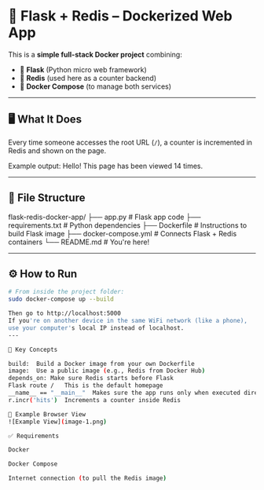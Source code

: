 # 🚀 Flask + Redis – Dockerized Web App

This is a **simple full-stack Docker project** combining:

- 🐍 **Flask** (Python micro web framework)
- 🔴 **Redis** (used here as a counter backend)
- 🐳 **Docker Compose** (to manage both services)

---

## 🖥️ What It Does

Every time someone accesses the root URL (`/`), a counter is incremented in Redis and shown on the page.

Example output:
Hello! This page has been viewed 14 times.

---

## 📁 File Structure

flask-redis-docker-app/
├── app.py # Flask app code
├── requirements.txt # Python dependencies
├── Dockerfile # Instructions to build Flask image
├── docker-compose.yml # Connects Flask + Redis containers
└── README.md # You're here!

---

## ⚙️ How to Run

```bash
# From inside the project folder:
sudo docker-compose up --build

Then go to http://localhost:5000
If you're on another device in the same WiFi network (like a phone),
use your computer's local IP instead of localhost.
---

🧠 Key Concepts

build:	Build a Docker image from your own Dockerfile
image:	Use a public image (e.g., Redis from Docker Hub)
depends_on:	Make sure Redis starts before Flask
Flask route /	This is the default homepage
__name__ == "__main__"	Makes sure the app runs only when executed directly
r.incr('hits')	Increments a counter inside Redis

🔗 Example Browser View
![Example View](image-1.png)

✅ Requirements

Docker

Docker Compose

Internet connection (to pull the Redis image)
